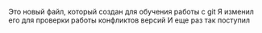 Это новый файл, который создан для обучения работы с git
Я изменил его для проверки работы конфликтов версий
И еще раз так поступил
